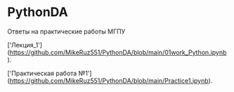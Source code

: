 # PythonDA
Ответы на практические работы МГПУ

['Лекция_1'] (https://github.com/MikeRuz551/PythonDA/blob/main/01work_Python.ipynb).

['Практическая работа №1'] (https://github.com/MikeRuz551/PythonDA/blob/main/Practice1.ipynb).
